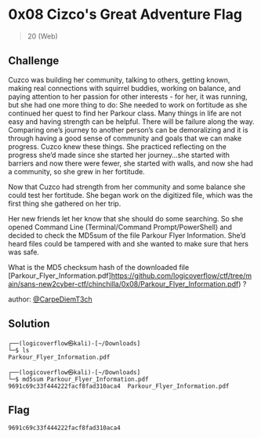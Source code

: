 # 0x08 Cizco's Great Adventure Flag
> 20 (Web)

## Challenge

Cuzco was building her community, talking to others, getting known, making real connections with squirrel buddies, working on balance, and paying attention to her passion for other interests - for her, it was running, but she had one more thing to do: She needed to work on fortitude as she continued her quest to find her Parkour class. Many things in life are not easy and having strength can be helpful. There will be failure along the way. Comparing one’s journey to another person’s can be demoralizing and it is through having a good sense of community and goals that we can make progress. Cuzco knew these things. She practiced reflecting on the progress she’d made since she started her journey…she started with barriers and now there were fewer, she started with walls, and now she had a community, so she grew in her fortitude.

Now that Cuzco had strength from her community and some balance she could test her fortitude. She began work on the digitized file, which was the first thing she gathered on her trip.

Her new friends let her know that she should do some searching. So she opened Command Line (Terminal/Command Prompt/PowerShell) and decided to check the MD5sum of the file Parkour Flyer Information. She’d heard files could be tampered with and she wanted to make sure that hers was safe.

What is the MD5 checksum hash of the downloaded file [Parkour_Flyer_Information.pdf]https://github.com/logicoverflow/ctf/tree/main/sans-new2cyber-ctf/chinchilla/0x08/Parkour_Flyer_Information.pdf) ?

author: [@CarpeDiemT3ch](https://twitter.com/CarpeDiemT3ch)

##  Solution

```
┌──(logicoverflow㉿kali)-[~/Downloads]
└─$ ls
Parkour_Flyer_Information.pdf
                                                                                                                                                        
┌──(logicoverflow㉿kali)-[~/Downloads]
└─$ md5sum Parkour_Flyer_Information.pdf 
9691c69c33f444222facf8fad310aca4  Parkour_Flyer_Information.pdf
```

## Flag

```9691c69c33f444222facf8fad310aca4```
